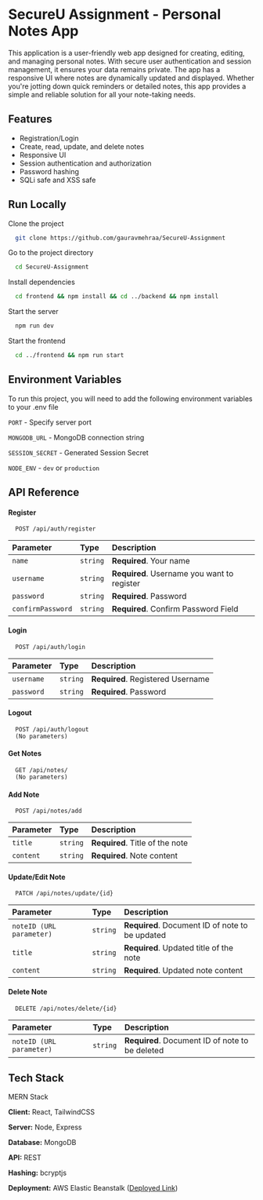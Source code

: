 
# SecureU Assignment - Personal Notes App

This application is a user-friendly web app designed for creating, editing, and managing personal notes. With secure user authentication and session management, it ensures your data remains private. The app has a responsive UI where notes are dynamically updated and displayed. Whether you're jotting down quick reminders or detailed notes, this app provides a simple and reliable solution for all your note-taking needs.


## Features

- Registration/Login
- Create, read, update, and delete notes
- Responsive UI
- Session authentication and authorization
- Password hashing
- SQLi safe and XSS safe


## Run Locally

Clone the project

```bash
  git clone https://github.com/gauravmehraa/SecureU-Assignment
```

Go to the project directory

```bash
  cd SecureU-Assignment
```

Install dependencies

```bash
  cd frontend && npm install && cd ../backend && npm install
```

Start the server

```bash
  npm run dev
```

Start the frontend

```bash
  cd ../frontend && npm run start
```





## Environment Variables

To run this project, you will need to add the following environment variables to your .env file

`PORT` - Specify server port

`MONGODB_URL` - MongoDB connection string

`SESSION_SECRET` - Generated Session Secret

`NODE_ENV` - `dev` or `production`


## API Reference

#### Register

```http
  POST /api/auth/register
```

| Parameter | Type     | Description                |
| :-------- | :------- | :------------------------- |
| `name` | `string` | **Required**. Your name |
| `username` | `string` | **Required**. Username you want to register |
| `password` | `string` | **Required**. Password |
| `confirmPassword` | `string` | **Required**. Confirm Password Field |


#### Login

```http
  POST /api/auth/login
```

| Parameter | Type     | Description                |
| :-------- | :------- | :------------------------- |
| `username` | `string` | **Required**. Registered Username |
| `password` | `string` | **Required**. Password |

#### Logout

```http
  POST /api/auth/logout
  (No parameters)
```

#### Get Notes

```http
  GET /api/notes/
  (No parameters)
```

#### Add Note

```http
  POST /api/notes/add
```

| Parameter | Type     | Description                |
| :-------- | :------- | :------------------------- |
| `title` | `string` | **Required**. Title of the note |
| `content` | `string` | **Required**. Note content |

#### Update/Edit Note

```http
  PATCH /api/notes/update/{id}
```

| Parameter | Type     | Description                |
| :-------- | :------- | :------------------------- |
| `noteID (URL parameter)` | `string` | **Required**. Document ID of note to be updated |
| `title` | `string` | **Required**. Updated title of the note |
| `content` | `string` | **Required**. Updated note content |


#### Delete Note

```http
  DELETE /api/notes/delete/{id}
```

| Parameter | Type     | Description                |
| :-------- | :------- | :------------------------- |
| `noteID (URL parameter)` | `string` | **Required**. Document ID of note to be deleted |

## Tech Stack

MERN Stack

**Client:** React, TailwindCSS

**Server:** Node, Express

**Database:** MongoDB

**API:** REST

**Hashing:** bcryptjs

**Deployment:** AWS Elastic Beanstalk
([Deployed Link](secureu.eba-ad3awdfi.ap-south-1.elasticbeanstalk.com))